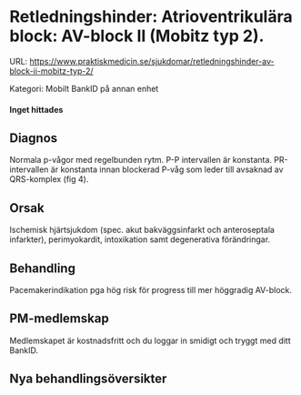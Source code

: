 # Retledningshinder: Atrioventrikulära block: AV-block II (Mobitz typ 2).

URL: https://www.praktiskmedicin.se/sjukdomar/retledningshinder-av-block-ii-mobitz-typ-2/



Kategori: Mobilt BankID på annan enhet

#### Inget hittades

## Diagnos

Normala p-vågor med regelbunden rytm. P-P intervallen är konstanta. PR-intervallen är konstanta innan blockerad P-våg som leder till avsaknad av QRS-komplex (fig 4).

## Orsak

Ischemisk hjärtsjukdom (spec. akut bakväggsinfarkt och anteroseptala infarkter), perimyokardit, intoxikation samt degenerativa förändringar.

## Behandling

Pacemakerindikation pga hög risk för progress till mer höggradig AV-block.

## PM-medlemskap

Medlemskapet är kostnadsfritt och du loggar in smidigt och tryggt med ditt BankID.

## Nya behandlingsöversikter

